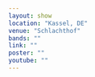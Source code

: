 ```yaml
---
layout: show
location: "Kassel, DE"
venue: "Schlachthof"
bands: ""
link: ""
poster: ""
youtube: ""
---
```



